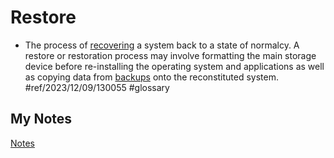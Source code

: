 # Restore
- The process of [recovering](recovery.md) a system back to a state of normalcy. A restore or restoration process may involve formatting the main storage device before re-installing the operating system and applications as well as copying data from [backups](backup.md) onto the reconstituted system. #ref/2023/12/09/130055 #glossary
## My Notes
[Notes](mynotes/restore-notes.md)
